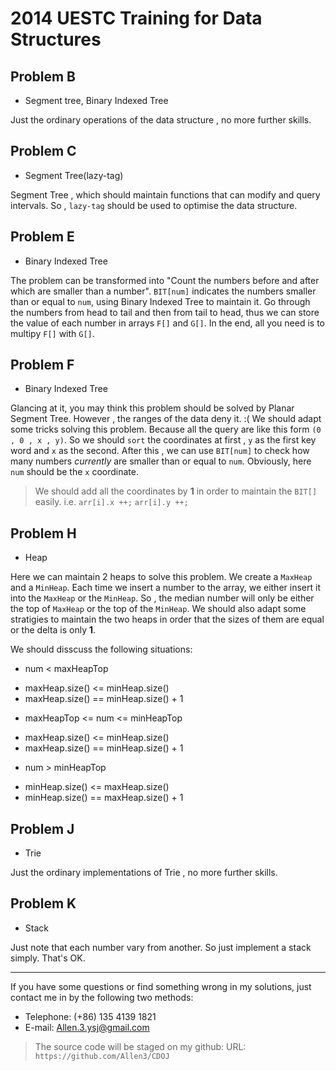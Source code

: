 2014 UESTC Training for Data Structures
=======================================

__Problem B__
--------------
* Segment tree, Binary Indexed Tree

Just the ordinary operations of the data structure , no more further skills.

__Problem C__
--------------
* Segment Tree(lazy-tag)

Segment Tree , which should maintain functions that can modify and query intervals. So , `lazy-tag` should be used to optimise the data structure.

__Problem E__
--------------
* Binary Indexed Tree

The problem can be transformed into "Count the numbers before and after which are smaller than a number". `BIT[num]` indicates the numbers smaller than or equal to `num`, using Binary Indexed Tree to maintain it. Go through the numbers from head to tail and then from tail to head, thus we can store the value of each number in arrays `F[]` and `G[]`. In the end, all you need is to multipy `F[]` with `G[]`.

__Problem F__
--------------
* Binary Indexed Tree

Glancing at it, you may think this problem should be solved by Planar Segment Tree. However , the ranges of the data deny it. :(
We should adapt some tricks solving this problem. Because all the query are like this form `(0 , 0 , x , y)`. So we should `sort` the coordinates at first , `y` as the first key word and `x` as the second. After this , we can use `BIT[num]` to check how many numbers _currently_ are smaller than or equal to `num`. Obviously, here `num` should be the `x` coordinate.

> We should add all the coordinates by __1__ in order to maintain the `BIT[]` easily.
  i.e.
	`arr[i].x ++;`
	`arr[i].y ++;`

__Problem H__
--------------
* Heap

Here we can maintain 2 heaps to solve this problem. We create a `MaxHeap` and a `MinHeap`. Each time we insert a number to the array, we either insert it into the `MaxHeap` or the `MinHeap`. So , the median number will only be either the top of `MaxHeap` or the top of the `MinHeap`. We should also adapt some stratigies to maintain the two heaps in order that the sizes of them are equal or the delta is only __1__.

We should disscuss the following situations:

+ num < maxHeapTop
- maxHeap.size() <= minHeap.size()  
- maxHeap.size() == minHeap.size() + 1
+ maxHeapTop <= num <= minHeapTop
- maxHeap.size() <= minHeap.size()
- maxHeap.size() == minHeap.size() + 1
+ num > minHeapTop
- minHeap.size() <= maxHeap.size()
- minHeap.size() == maxHeap.size() + 1

__Problem J__
--------------
* Trie

Just the ordinary implementations of Trie , no more further skills.

__Problem K__
--------------
* Stack

Just note that each number vary from another. So just implement a stack simply. That's OK.



------------------------
If you have some questions or find something wrong in my solutions, just contact me in by the following two methods:

* Telephone: (+86) 135 4139 1821
* E-mail: Allen.3.ysj@gmail.com

> The source code will be staged on my github:
URL: `https://github.com/Allen3/CDOJ`
